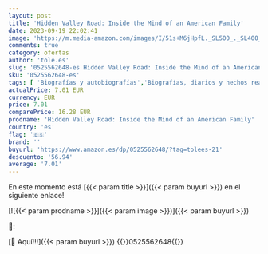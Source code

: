 ```yaml
---
layout: post
title: 'Hidden Valley Road: Inside the Mind of an American Family'
date: 2023-09-19 22:02:41
image: 'https://m.media-amazon.com/images/I/51s+M6jHpfL._SL500_._SL400_.jpg'
comments: true
category: ofertas
author: 'tole.es'
slug: '0525562648-es Hidden Valley Road: Inside the Mind of an American Family'
sku: '0525562648-es'
tags: [ 'Biografías y autobiografías','Biografías, diarios y hechos reales','Biología','Ciencias biológicas','Ciencias, tecnología y medicina','Featured Categories','Libros','Libros en idiomas extranjeros','Libros en inglés','Libros universitarios de biología y ciencias','Libros universitarios de ciencia y matemáticas','Libros universitarios y de estudios superiores','Regular Stores','Shops','🇪🇸', ]
actualPrice: 7.01 EUR
currency: EUR
price: 7.01
comparePrice: 16.28 EUR
prodname: 'Hidden Valley Road: Inside the Mind of an American Family'
country: 'es'
flag: '🇪🇸'
brand: ''
buyurl: 'https://www.amazon.es/dp/0525562648/?tag=tolees-21'
descuento: '56.94'
average: '7.01'
---
```


En este momento está [{{< param title >}}]({{< param buyurl >}}) en el siguiente enlace!

[![{{< param prodname >}}]({{< param image >}})]({{< param buyurl >}})

🔎:


[🛒 Aquí!!!]({{< param buyurl >}})
{{<world>}}0525562648{{</world>}}
